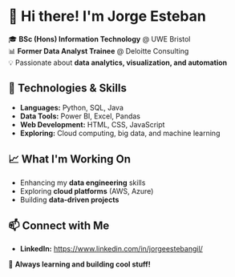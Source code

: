 # 👋 Hi there! I'm Jorge Esteban  

🎓 **BSc (Hons) Information Technology** @ UWE Bristol  
📊 **Former Data Analyst Trainee** @ Deloitte Consulting  
💡 Passionate about **data analytics, visualization, and automation**  

## 🔧 Technologies & Skills  
- **Languages:** Python, SQL, Java
- **Data Tools:** Power BI, Excel, Pandas  
- **Web Development:** HTML, CSS, JavaScript  
- **Exploring:** Cloud computing, big data, and machine learning  

## 📈 What I'm Working On  
- Enhancing my **data engineering** skills  
- Exploring **cloud platforms** (AWS, Azure)  
- Building **data-driven projects**  

## 📫 Connect with Me  
- **LinkedIn:** https://www.linkedin.com/in/jorgeestebangil/

🚀 **Always learning and building cool stuff!**  
